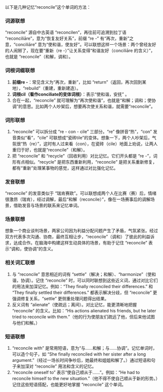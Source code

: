 以下是几种记忆“reconcile”这个单词的方法：

### 词源联想
“reconcile” 源自中古英语 “reconcilen”，再往前可追溯到拉丁语 “reconciliāre”，意为“恢复友好关系”，前缀 “re -” 有“再次，重新”之意，“conciliāre” 意为“使和谐，使友好”。可以联想这样一个场景：两个曾经友好的人闹掰了，现在要“重新（re -）”让关系变得“和谐友好（conciliāre 的含义）”，也就是 “reconcile”（和解，调和）。 

### 词根词缀联想
1. **前缀re -**：常见含义为“再次，重新”，比如 “return”（返回，再次回到某地），“rebuild”（重建，重新建造）。 
2. **词根cil（看作conciliate的变体词根）**：表示“使和谐，安抚” 。 
3. 合在一起，“reconcile” 就可理解为“再次使和谐”，也就是“和解；调和；使协调”的意思。比如两个人吵架后，想要再次使关系和谐，就需要“reconcile”。 

### 词形联想
1. “reconcile” 可以拆分成 “re - con - cile” 三部分。“re” 像拼音“热”，“con” 发音类似“看”，“cile” 可联想成“瓷砖tile”的变体。想象一下，两个人吵架后，气氛很“热（re）”，这时有人过来看（con），在瓷砖（cile）地面上劝说，让两人重归于好，也就是“reconcile”（和解）。 
2. 把 “reconcile” 和 “recycle”（回收利用）对比记忆。它们开头都是 “re -”，词形有点相似。“recycle” 是把东西重新利用，“reconcile” 是把关系重新修复，都有“重新”处理某事物的感觉，这样通过对比强化记忆。 

### 发音联想
“reconcile” 的发音类似于 “瑞肯赛欧”。可以联想成两个人在比赛（赛）后，情绪很激昂（瑞肯），经过调解，最后“和解（reconcile）”，像在一场赛事后的调解场景，借助发音与场景的联系来记忆单词。 

### 场景联想
想象一个商业谈判场景，两家公司因为利益分配问题产生了矛盾，气氛紧张。经过双方代表多次沟通、协商，最终互相让步，“reconcile”（调和）了彼此的利益诉求，达成合作。在脑海中构建这样生动具体的场景，有助于记住 “reconcile” 表示“调和，使协调”的含义。 

### 相关词汇联想
1. 与 “reconcile” 意思相近的词有 “settle”（解决；和解）、“harmonize”（使和谐，协调）。记住 “reconcile” 时，可以同时联想到这些近义词，通过对比它们的用法来加深记忆。例如：“They finally reconciled their differences.” 和 “They finally settled their differences.” 都表示解决分歧，但 “reconcile” 更强调修复关系，“settle” 更侧重处理问题得出结果。 
2. 反义词有 “alienate”（使疏远；离间）。对比记忆，能更清晰地把握 “reconcile” 的含义。比如：“His actions alienated his friends, but he later tried to reconcile with them.”（他的行为使朋友们疏远了他，但后来他试图与他们和解。） 

### 短语联想
1. “reconcile with” 是常用短语，意为“与……和解；与……协调”。记忆单词时，可以造个句子，如 “She finally reconciled with her sister after a long argument.”（经过一场长时间争吵后，她最终和姐姐和解了。）通过短语和句子来加深对 “reconcile” 用法和含义的记忆。 
2. “reconcile oneself to” 表示“使自己顺从于……”。例如：“He had to reconcile himself to the new situation.”（他不得不使自己顺从于新的形势。）记住这些短语搭配，也能更好地掌握 “reconcile” 这个单词。 